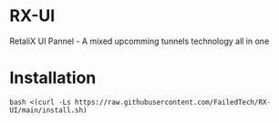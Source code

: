 # RX-UI
RetaliX UI Pannel - A mixed upcomming tunnels technology all in one

# Installation
```
bash <(curl -Ls https://raw.githubusercontent.com/FailedTech/RX-UI/main/install.sh)
```
